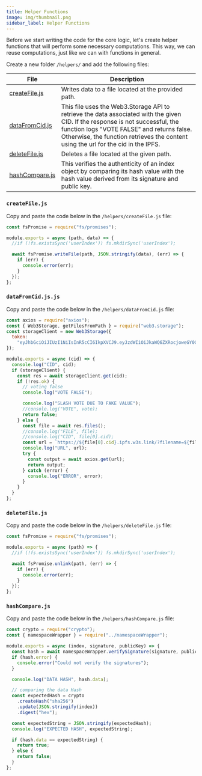 ```yaml
---
title: Helper Functions
image: img/thumbnail.png
sidebar_label: Helper Functions
---
```


Before we start writing the code for the core logic, let's create helper functions that will perform some necessary computations. This way, we can reuse computations, just like we can with functions in general.

Create a new folder `/helpers/` and add the following files:

| File                                                                                                    | Description                                                                                                                                                                                                                                                       |
| ------------------------------------------------------------------------------------------------------- | ----------------------------------------------------------------------------------------------------------------------------------------------------------------------------------------------------------------------------------------------------------------- |
| [createFile.js](https://github.com/somali0128/task-template-linktree/blob/main/helpers/createFile.js)   | Writes data to a file located at the provided path.                                                                                                                                                                                                               |
| [dataFromCid.js](https://github.com/somali0128/task-template-linktree/blob/main/helpers/dataFromCid.js) | This file uses the Web3.Storage API to retrieve the data associated with the given CID. If the response is not successful, the function logs "VOTE FALSE" and returns false. Otherwise, the function retrieves the content using the url for the cid in the IPFS. |
| [deleteFile.js](https://github.com/somali0128/task-template-linktree/blob/main/helpers/deleteFile.js)   | Deletes a file located at the given path.                                                                                                                                                                                                                         |
| [hashCompare.js](https://github.com/somali0128/task-template-linktree/blob/main/helpers/hashCompare.js) | This verifies the authenticity of an index object by comparing its hash value with the hash value derived from its signature and public key.                                                                                                                      |

### `createFile.js`

Copy and paste the code below in the `/helpers/createFile.js` file:

```jsx title="/helpers/createFile.js"
const fsPromise = require("fs/promises");

module.exports = async (path, data) => {
  //if (!fs.existsSync('userIndex')) fs.mkdirSync('userIndex');

  await fsPromise.writeFile(path, JSON.stringify(data), (err) => {
    if (err) {
      console.error(err);
    }
  });
};
```

### `dataFromCid.js.js`

Copy and paste the code below in the `/helpers/dataFromCid.js` file:

```jsx title="/helpers/dataFromCid.js.js"
const axios = require("axios");
const { Web3Storage, getFilesFromPath } = require("web3.storage");
const storageClient = new Web3Storage({
  token:
    "eyJhbGciOiJIUzI1NiIsInR5cCI6IkpXVCJ9.eyJzdWIiOiJkaWQ6ZXRocjoweGY0ODYxMzAzOTdDNTY1QzlDYTRCOTUzZTA2RWQ4NUI4MGRBQzRkYTIiLCJpc3MiOiJ3ZWIzLXN0b3JhZ2UiLCJpYXQiOjE2NjYzNjU1OTk5MDMsIm5hbWUiOiJTb21hIn0.TU-KUFS9vjI9blN5dx6VsLLuIjJnpjPrxDHBvjXQUxw",
});

module.exports = async (cid) => {
  console.log("CID", cid);
  if (storageClient) {
    const res = await storageClient.get(cid);
    if (!res.ok) {
      // voting false
      console.log("VOTE FALSE");

      console.log("SLASH VOTE DUE TO FAKE VALUE");
      //console.log("VOTE", vote);
      return false;
    } else {
      const file = await res.files();
      //console.log("FILE", file);
      //console.log("CID", file[0].cid);
      const url = `https://${file[0].cid}.ipfs.w3s.link/?filename=${file[0].name}`;
      console.log("URL", url);
      try {
        const output = await axios.get(url);
        return output;
      } catch (error) {
        console.log("ERROR", error);
      }
    }
  }
};
```

### `deleteFile.js`

Copy and paste the code below in the `/helpers/deleteFile.js` file:

```jsx title="/helpers/deleteFile.js"
const fsPromise = require("fs/promises");

module.exports = async (path) => {
  //if (!fs.existsSync('userIndex')) fs.mkdirSync('userIndex');

  await fsPromise.unlink(path, (err) => {
    if (err) {
      console.error(err);
    }
  });
};
```

### `hashCompare.js`

Copy and paste the code below in the `/helpers/hashCompare.js` file:

```jsx title="/helpers/hashCompare.js"
const crypto = require("crypto");
const { namespaceWrapper } = require("../namespaceWrapper");

module.exports = async (index, signature, publicKey) => {
  const hash = await namespaceWrapper.verifySignature(signature, publicKey);
  if (hash.error) {
    console.error("Could not verify the signatures");
  }

  console.log("DATA HASH", hash.data);

  // comparing the data Hash
  const expectedHash = crypto
    .createHash("sha256")
    .update(JSON.stringify(index))
    .digest("hex");

  const expectedString = JSON.stringify(expectedHash);
  console.log("EXPECTED HASH", expectedString);

  if (hash.data == expectedString) {
    return true;
  } else {
    return false;
  }
};
```
